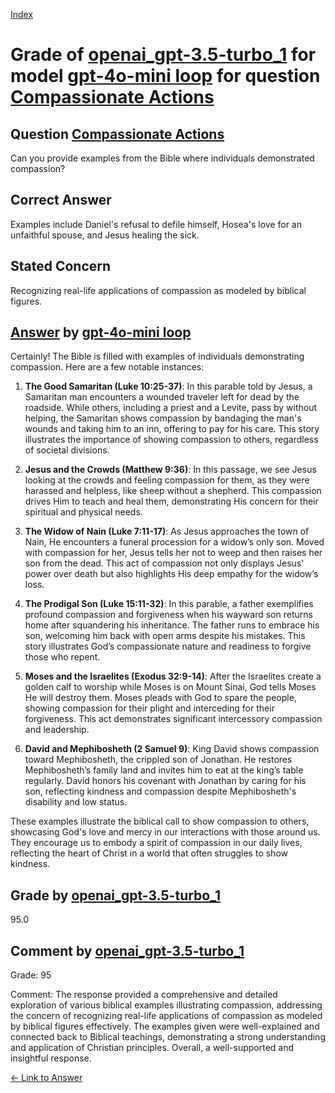 
[Index](../../../../index.md)
# Grade of [openai_gpt-3.5-turbo_1](../../../grading_models/openai_gpt-3.5-turbo_1.md) for model [gpt-4o-mini loop](../../../answering_models/gpt-4o-mini_loop.md) for question [Compassionate Actions](../../../questions/Compassionate_Actions.md)

## Question [Compassionate Actions](../../../questions/Compassionate_Actions.md)
Can you provide examples from the Bible where individuals demonstrated compassion?

## Correct Answer
Examples include Daniel's refusal to defile himself, Hosea's love for an unfaithful spouse, and Jesus healing the sick.

## Stated Concern
Recognizing real-life applications of compassion as modeled by biblical figures.

## [Answer](../Compassionate_Actions.md) by [gpt-4o-mini loop](../../../answering_models/gpt-4o-mini_loop.md)
Certainly! The Bible is filled with examples of individuals demonstrating compassion. Here are a few notable instances:

1. **The Good Samaritan (Luke 10:25-37)**: In this parable told by Jesus, a Samaritan man encounters a wounded traveler left for dead by the roadside. While others, including a priest and a Levite, pass by without helping, the Samaritan shows compassion by bandaging the man's wounds and taking him to an inn, offering to pay for his care. This story illustrates the importance of showing compassion to others, regardless of societal divisions.

2. **Jesus and the Crowds (Matthew 9:36)**: In this passage, we see Jesus looking at the crowds and feeling compassion for them, as they were harassed and helpless, like sheep without a shepherd. This compassion drives Him to teach and heal them, demonstrating His concern for their spiritual and physical needs.

3. **The Widow of Nain (Luke 7:11-17)**: As Jesus approaches the town of Nain, He encounters a funeral procession for a widow’s only son. Moved with compassion for her, Jesus tells her not to weep and then raises her son from the dead. This act of compassion not only displays Jesus' power over death but also highlights His deep empathy for the widow’s loss.

4. **The Prodigal Son (Luke 15:11-32)**: In this parable, a father exemplifies profound compassion and forgiveness when his wayward son returns home after squandering his inheritance. The father runs to embrace his son, welcoming him back with open arms despite his mistakes. This story illustrates God’s compassionate nature and readiness to forgive those who repent.

5. **Moses and the Israelites (Exodus 32:9-14)**: After the Israelites create a golden calf to worship while Moses is on Mount Sinai, God tells Moses He will destroy them. Moses pleads with God to spare the people, showing compassion for their plight and interceding for their forgiveness. This act demonstrates significant intercessory compassion and leadership.

6. **David and Mephibosheth (2 Samuel 9)**: King David shows compassion toward Mephibosheth, the crippled son of Jonathan. He restores Mephibosheth’s family land and invites him to eat at the king’s table regularly. David honors his covenant with Jonathan by caring for his son, reflecting kindness and compassion despite Mephibosheth's disability and low status.

These examples illustrate the biblical call to show compassion to others, showcasing God's love and mercy in our interactions with those around us. They encourage us to embody a spirit of compassion in our daily lives, reflecting the heart of Christ in a world that often struggles to show kindness.

## Grade by [openai_gpt-3.5-turbo_1](../../../grading_models/openai_gpt-3.5-turbo_1.md)
95.0

## Comment by [openai_gpt-3.5-turbo_1](../../../grading_models/openai_gpt-3.5-turbo_1.md)
Grade: 95

Comment: The response provided a comprehensive and detailed exploration of various biblical examples illustrating compassion, addressing the concern of recognizing real-life applications of compassion as modeled by biblical figures effectively. The examples given were well-explained and connected back to Biblical teachings, demonstrating a strong understanding and application of Christian principles. Overall, a well-supported and insightful response.

[&lt;- Link to Answer](../Compassionate_Actions.md)
